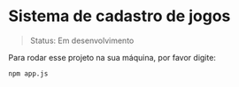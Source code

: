 # Sistema de cadastro de jogos

> Status: Em desenvolvimento

Para rodar esse projeto na sua máquina, por favor digite:

```
npm app.js
```
